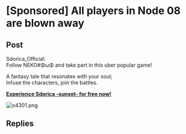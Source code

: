 # [Sponsored] All players in Node 08 are blown away
## Post
Sdorica_Official:<br>
Follow NEKO\#ΦωΦ and take part in this uber popular game!

A fantasy tale that resonates with your soul;<br>
Infuse the characters, join the battles.

[**Experience Sdorica -sunset- for free now!**](https://app.adjust.com/h0g17k)

![o4301.png](/attachments/o4301.png)
## Replies
